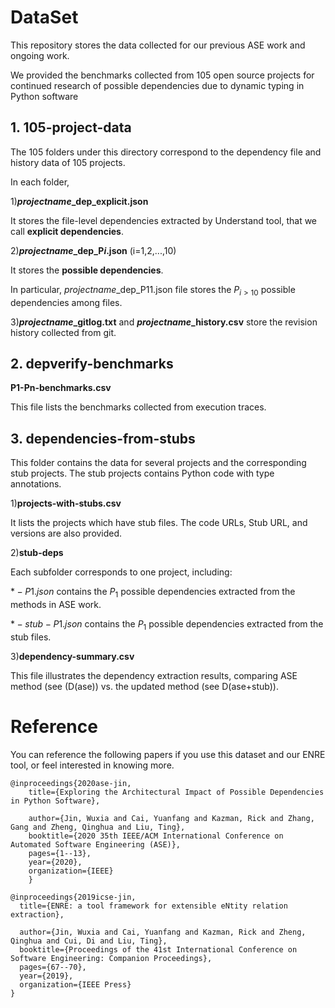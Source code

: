 # DataSet

This repository stores the data collected for our previous ASE work and ongoing work.

We provided the benchmarks collected from 105 open source projects for continued research of possible dependencies due to dynamic typing in Python software


## 1. 105-project-data

The 105 folders under this directory correspond to the dependency file and history data of 105 projects.

In each folder,

1)**$projectname$_dep_explicit.json** 

It stores the file-level dependencies extracted by Understand tool, that we call **explicit dependencies**.

2)**$projectname$_dep_P$i$.json** (i=1,2,...,10) 

It stores the  **possible dependencies**.

In particular,  $projectname$_dep_P11.json file stores the $P_{i>10}$ possible dependencies among files. 

3)**$projectname$_gitlog.txt** and **$projectname$_history.csv** store the revision history collected from git.



## 2. depverify-benchmarks

**P1-Pn-benchmarks.csv** 

This file lists the benchmarks collected from execution traces.
 
 
## 3. dependencies-from-stubs

This folder contains the data for several projects and the corresponding stub projects. The stub projects contains Python code with type annotations.

1)**projects-with-stubs.csv**

It lists the projects which have stub files. 
The code URLs, Stub URL, and versions are also provided.

2)**stub-deps**

Each subfolder corresponds to one project, including:
 
$*-P1.json$ contains the $P_1$ possible dependencies extracted from the methods in ASE work.

$*-stub-P1.json$ contains the $P_1$ possible dependencies extracted from the stub files.

3)**dependency-summary.csv**

This file illustrates the dependency extraction results, comparing ASE method (see (D(ase)) vs. the updated method (see D(ase+stub)).

# Reference

You can reference the following papers if you use this dataset and our ENRE tool, or feel interested in knowing more.


    @inproceedings{2020ase-jin,
        title={Exploring the Architectural Impact of Possible Dependencies in Python Software},
		
        author={Jin, Wuxia and Cai, Yuanfang and Kazman, Rick and Zhang, Gang and Zheng, Qinghua and Liu, Ting},
        booktitle={2020 35th IEEE/ACM International Conference on Automated Software Engineering (ASE)},
        pages={1--13},
        year={2020},
        organization={IEEE}
        }

    @inproceedings{2019icse-jin,
      title={ENRE: a tool framework for extensible eNtity relation extraction},
	  
      author={Jin, Wuxia and Cai, Yuanfang and Kazman, Rick and Zheng, Qinghua and Cui, Di and Liu, Ting},
      booktitle={Proceedings of the 41st International Conference on Software Engineering: Companion Proceedings},
      pages={67--70},
      year={2019},
      organization={IEEE Press}
    }

